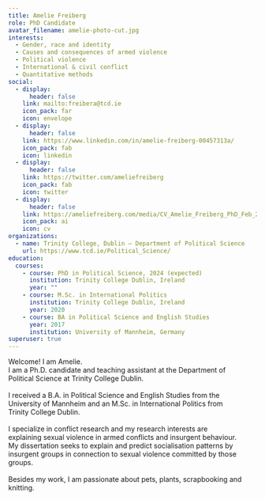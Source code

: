 ```yaml
---
title: Amelie Freiberg
role: PhD Candidate
avatar_filename: amelie-photo-cut.jpg
interests:
  - Gender, race and identity
  - Causes and consequences of armed violence
  - Political violence
  - International & civil conflict
  - Quantitative methods
social:
  - display:
      header: false
    link: mailto:freibera@tcd.ie
    icon_pack: far
    icon: envelope
  - display:
      header: false
    link: https://www.linkedin.com/in/amelie-freiberg-00457313a/
    icon_pack: fab
    icon: linkedin
  - display:
      header: false
    link: https://twitter.com/ameliefreiberg
    icon_pack: fab
    icon: twitter
  - display:
      header: false
    link: https://ameliefreiberg.com/media/CV_Amelie_Freiberg_PhD_Feb_21.pdf
    icon_pack: ai
    icon: cv
organizations:
  - name: Trinity College, Dublin – Department of Political Science
    url: https://www.tcd.ie/Political_Science/
education:
  courses:
    - course: PhD in Political Science, 2024 (expected)
      institution: Trinity College Dublin, Ireland
      year: ""
    - course: M.Sc. in International Politics
      institution: Trinity College Dublin, Ireland
      year: 2020
    - course: BA in Political Science and English Studies
      year: 2017
      institution: University of Mannheim, Germany
superuser: true
---
```

<!--StartFragment-->

Welcome! I am Amelie.\
I am a Ph.D. candidate and teaching assistant at the Department of\
Political Science at Trinity College Dublin.\
\
I received a B.A. in Political Science and English Studies from the\
University of Mannheim and an M.Sc. in International Politics from\
Trinity College Dublin.\
\
I specialize in conflict research and my research interests are\
explaining sexual violence in armed conflicts and insurgent behaviour.\
My dissertation seeks to explain and predict socialisation patterns by\
insurgent groups in connection to sexual violence committed by those\
groups.\
\
Besides my work, I am passionate about pets, plants, scrapbooking and knitting.

<!--EndFragment-->